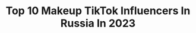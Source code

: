 ---
title: Top 10 Makeup TikTok Influencers In Russia In 2023
description: >-
  Find top makeup TikTok influencers in Russia in 2023. Most popular hashtags: #makeup #fyp #love.
platform: TikTok
hits: 63
text_top: Analyze the best TikTok accounts on inBeat.
text_bottom: inBeat aggregates 63 TikTok influencers like this in Russia for you to contact.
profiles:
  - username: "politola"
    fullname: >-
      полина😋
    bio: >-
      just doing my makeups
    location: "Russia"
    followers: 42600
    engagement: 2030
    commentsToLikes: 0.010974
    id: ckavqvjxl2lnw0j236730z628
    verified: false
    hashtags: ""
  - username: "toonylly"
    fullname: >-
      🦋J U L I A🌈
    bio: >-
      Aesthetic girl Aesthetic | routine | makeup 17 y.o
    location: "Russia"
    followers: 65000
    engagement: 1549
    commentsToLikes: 0.024112
    id: ckafuyhjlch6b0i78u4ax32dk
    verified: false
    hashtags: "#cosmetics, #cosmetic, #aesthetic, #divage"
  - username: "christina_gubanova"
    fullname: >-
      christina_gubanova
    bio: >-
      makeup/hair maker🤞🏻 Сибирь, Кузбасс
    location: "Russia"
    followers: 112400
    engagement: 425
    commentsToLikes: 0.020371
    id: ckbepqmak6v6j0j23gd7b7xrr
    verified: false
    hashtags: "#wok, #greenmakeup, #makeup, #howtohairstyles"
  - username: "poli_snow"
    fullname: >-
      Poli_Snow
    bio: >-
      你喜欢我吗？ Шутки 18+ Аниме, китайские новеллы Макияжи Не хотите, как хотите
    location: "Russia"
    followers: 25700
    engagement: 2214
    commentsToLikes: 0.025777
    id: ckd6brllb4svf0j231rf0tgjm
    verified: false
    hashtags: "#haikyuu, #aot, #makeup, #weeb"
  - username: "anushkanushka228"
    fullname: >-
      МамаУтка🐥
    bio: >-
      🇷🇺Кемерово 🤟🏻19 условных единиц 👤Vk: MotherDuck Работаю с Perfluence
    location: "Russia"
    followers: 100600
    engagement: 1861
    commentsToLikes: 0.015157
    id: ckb9dxywc1gm40j23kn2nc5w1
    verified: false
    hashtags: "#happynewyear, #art, #monsters, #happynewyear2021"
  - username: "allagerych"
    fullname: >-
      AllaGerych
    bio: >-
      Привет 21
    location: "Russia"
    followers: 13100
    engagement: 1534
    commentsToLikes: 0.049070
    id: ckb10c15xouxj0j237gptmwd8
    verified: false
    hashtags: "#love, #makeup, #harleyquinn, #dc"
  - username: "indintidel"
    fullname: >-
      indintidel
    bio: >-
      My inst: @tupo_r.i.p.ka @lightfleur_arts My public vk: Light Fleur I’m 18
    location: "Russia"
    followers: 6821
    engagement: 1334
    commentsToLikes: 0.049857
    id: ckb9r6gmmnep30j23hi8r67pa
    verified: false
    hashtags: "#pink, #makeup, #toxic, #purple"
  - username: "ak.fishh"
    fullname: >-
      🍒Булочка с вишней🍒
    bio: >-
      ✨17 годиков✨ 🌸Маленький мечтатель🌸 🌃Новосибирск🌃 🍒Учусь краситься🍒
    location: "Russia"
    followers: 19600
    engagement: 2355
    commentsToLikes: 0.016226
    id: ck9fwsfw42ws40j78qizfw0np
    verified: false
    hashtags: "#recomendation, #foyou, #sallyfacecosplay, #pov"
  - username: "zrya.ya.eto.sdelal"
    fullname: >-
      съел деда
    bio: >-
      Крошка Мей 🦖дИнАзЁвР🦖 На улучшение качества контента:
    location: "Russia"
    followers: 31100
    engagement: 2400
    commentsToLikes: 0.012423
    id: ckbbko9qr8zlb0j23zcahv5sc
    verified: false
    hashtags: "#metalfamilydee, #metalfamilyvictoria, #makeup, #metalfamily"
  - username: "jagermiss"
    fullname: >-
      user1654667513542
    bio: >-
      Instagram @jagermiss Russia, spb 💎 MUA 💎 Goth Aesthetics 💎 DIY
    location: "Russia"
    followers: 4316
    engagement: 1681
    commentsToLikes: 0.029334
    id: ck9euik41dpmk0j78aihweodt
    verified: false
    hashtags: "#sonic, #punkhair, #beautyblog, #pet"
---